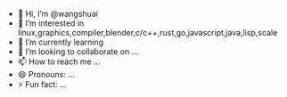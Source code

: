- 👋 Hi, I’m @wangshuai
- 👀 I’m interested in linux,graphics,compiler,blender,c/c++,rust,go,javascript,java,lisp,scale
- 🌱 I’m currently learning 
- 💞️ I’m looking to collaborate on ...
- 📫 How to reach me ...
- 😄 Pronouns: ...
- ⚡ Fun fact: ...

<!---
wangLshuai/wangLshuai is a ✨ special ✨ repository because its `README.md` (this file) appears on your GitHub profile.
You can click the Preview link to take a look at your changes.
--->
